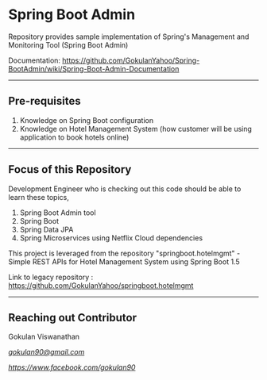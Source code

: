 # Spring Boot Admin
Repository provides sample implementation of Spring's Management and Monitoring Tool (Spring Boot Admin)

Documentation: https://github.com/GokulanYahoo/Spring-BootAdmin/wiki/Spring-Boot-Admin-Documentation

--------------
Pre-requisites
--------------

1. Knowledge on Spring Boot configuration
2. Knowledge on Hotel Management System (how customer will be using application to book hotels online)

------------------------
Focus of this Repository
------------------------

Development Engineer who is checking out this code should be able to learn these topics,

1. Spring Boot Admin tool
2. Spring Boot
3. Spring Data JPA
4. Spring Microservices using Netflix Cloud dependencies

This project is leveraged from the repository "springboot.hotelmgmt" - Simple REST APIs for Hotel Management System using Spring Boot 1.5

Link to legacy repository : https://github.com/GokulanYahoo/springboot.hotelmgmt

------------------------
Reaching out Contributor
------------------------

Gokulan Viswanathan

*gokulan90@gmail.com*

*https://www.facebook.com/gokulan90*

